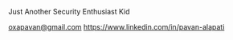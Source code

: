  Just Another Security Enthusiast Kid 


oxapavan@gmail.com
https://www.linkedin.com/in/pavan-alapati
